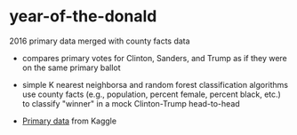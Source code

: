 # year-of-the-donald
2016 primary data merged with county facts data 

* compares primary votes for Clinton, Sanders, and Trump as if they were on the same primary ballot
* simple K nearest neighborsa and random forest classification algorithms use county facts (e.g., population, percent female, percent black, etc.) to classify "winner" in a mock Clinton-Trump head-to-head

* [Primary data](https://www.kaggle.com/benhamner/2016-us-election) from Kaggle